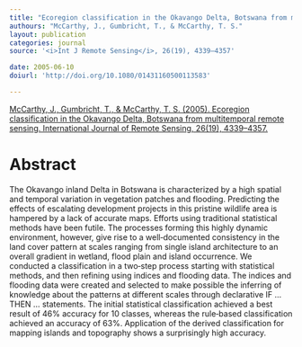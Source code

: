 ```yaml
---
title: "Ecoregion classification in the Okavango Delta, Botswana from multitemporal remote sensing."
authours: "McCarthy, J., Gumbricht, T., & McCarthy, T. S."
layout: publication
categories: journal
source: '<i>Int J Remote Sensing</i>, 26(19), 4339–4357'

date: 2005-06-10
doiurl: 'http://doi.org/10.1080/01431160500113583'

---
```


[McCarthy, J., Gumbricht, T., & McCarthy, T. S. (2005). Ecoregion classification in the Okavango Delta, Botswana from multitemporal remote sensing. International Journal of Remote Sensing, 26(19), 4339–4357.](http://doi.org/10.1080/01431160500113583)

<h1 class='foot-description'>Abstract</h1>

The Okavango inland Delta in Botswana is characterized by a high spatial and temporal variation in vegetation patches and flooding. Predicting the effects of escalating development projects in this pristine wildlife area is hampered by a lack of accurate maps. Efforts using traditional statistical methods have been futile. The processes forming this highly dynamic environment, however, give rise to a well‐documented consistency in the land cover pattern at scales ranging from single island architecture to an overall gradient in wetland, flood plain and island occurrence. We conducted a classification in a two‐step process starting with statistical methods, and then refining using indices and flooding data. The indices and flooding data were created and selected to make possible the inferring of knowledge about the patterns at different scales through declarative IF … THEN … statements. The initial statistical classification achieved a best result of 46% accuracy for 10 classes, whereas the rule‐based classification achieved an accuracy of 63%. Application of the derived classification for mapping islands and topography shows a surprisingly high accuracy.
